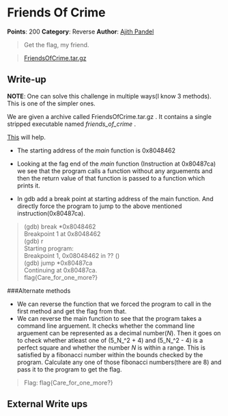 # Friends Of Crime
**Points**: 200
**Category**: Reverse 
**Author**: [Ajith Pandel](https://github.com/ajithps)
> Get the flag, my friend.

> [FriendsOfCrime.tar.gz](./FriendsOfCrime.tar.gz)

## Write-up
**NOTE**: One can solve this challenge in multiple ways(I know 3 methods). This is one of the simpler ones.

We are given a archive called FriendsOfCrime.tar.gz . It contains a single stripped executable named _friends\_of\_crime_ . 

[This](http://reverseengineering.stackexchange.com/questions/1935/how-to-handle-stripped-binaries-with-gdb-no-source-no-symbols-and-gdb-only-sho) will help.

* The starting address of the _main_ function is 0x8048462

* Looking at the fag end of the _main_ function (Instruction at 0x80487ca) we see that the program calls a function without any arguements and then the return value of that function is passed to a function which prints it.

* In gdb add a break point at starting address of the main function. And directly force the program to jump to the above mentioned instruction(0x80487ca).

> (gdb) break \*0x8048462<br/>
> Breakpoint 1 at 0x8048462<br/>
> (gdb) r<br/>
> Starting program: <br/>
> Breakpoint 1, 0x08048462 in ?? ()<br/>
> (gdb) jump \*0x80487ca<br/>
> Continuing at 0x80487ca.<br/>
> flag{Care\_for\_one\_more?}<br/>

###Alternate methods
* We can reverse the function that we forced the program to call in the first method and get the flag from that.
* We can reverse the main function to see that the program takes a command line arguement. It checks whether the command line arguement can be represented as a decimal number(_N_). Then it goes on to check whether atleast one of (5_N_^2 + 4) and (5_N_^2 - 4) is a perfect square and whether the number _N_ is within a range. This is satisfied by a fibonacci number within the bounds checked by the program. Calculate any one of those fibonacci numbers(there are 8) and pass it to the program to get the flag.

> Flag: flag{Care\_for\_one\_more?}

## External Write ups